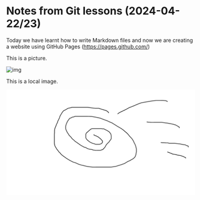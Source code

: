 # Notes from Git lessons  (2024-04-22/23)

Today we have learnt how to write Markdown files and now we are creating a website using GitHub Pages (https://pages.github.com/)

This is a picture.

![img](https://www.imgonline.com.ua/examples/bee-on-daisy.jpg)

This is a local image.

![](image.png)